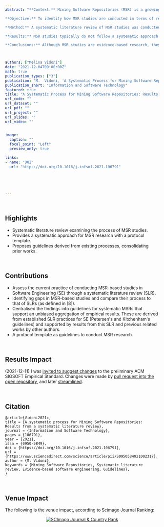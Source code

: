```yaml
---
abstract: "**Context:** Mining Software Repositories (MSR) is a growing area of Software Engineering (SE) research. Since their emergence in 2004, many investigations have analysed different aspects of these studies. However, there are no guidelines on how to conduct systematic MSR studies. There is a need to evaluate how MSR research is approached to provide a framework to do so systematically.<br />

**Objective:** To identify how MSR studies are conducted in terms of repository selection and data extraction. To uncover potential for improvement in directing systematic research and providing guidelines to do so.<br />

**Method:** A systematic literature review of MSR studies was conducted following the guidelines and template proposed by Mian et al. (which refines those provided by Kitchenham and Charters). These guidelines were extended and revised to provide a framework for systematic MSR studies.<br />

**Results:** MSR studies typically do not follow a systematic approach for repository selection, and many do not report selection or data extraction protocols. Furthermore, few manuscripts discuss threats to the study’s validity due to the selection or data extraction steps followed.<br />

**Conclusions:** Although MSR studies are evidence-based research, they seldom follow a systematic process. Hence, there is a need for guidelines on how to conduct systematic MSR studies. New guidelines and a template have been proposed, consolidating related studies in the MSR field and strategies for systematic literature reviews."



authors: ["Melina Vidoni"]
date: "2021-12-04T00:00:00Z"
math: true
publication_types: ["3"]
publication: "M.  Vidoni, 'A Systematic Process for Mining Software Repositories: Results from a Systematic Literature Review', _Information and Software Technology_, 2021. ISSN 0950-5849. DOI: 10.1016/j.infsof.2021.106791"
publication_short: "Information and Software Technology"
featured: true
title: "A Systematic Process for Mining Software Repositories: Results from a Systematic Literature Review"
url_code: ""
url_dataset: ""
url_pdf: ""
url_project: ""
url_slides: ""
url_video: ""

 
image:
  caption: ""
  focal_point: "Left"
  preview_only: true

links:
- name: "DOI"
  url: "https://doi.org/10.1016/j.infsof.2021.106791"
  
  

  

---
```


<br />

## Highlights

- Systematic literature review examining the process of MSR studies.
- Provides a systematic approach for MSR research with a protocol template.
- Proposes guidelines derived from existing processes, consolidating prior works.



<br />

## Contributions

- Assess the current practice of conducting MSR-based studies in Software Engineering (SE) through a systematic literature review (SLR).
- Identifying gaps in MSR-based studies and compare their process to that of SLRs (as defined in [8]).
- Centralised the findings into guidelines for systematic MSRs that support an unbiased aggregation of empirical results. These are derived from established SLR practices for SE (Petersen's and Kitchenham's guidelines) and supported by results from this SLR and previous related works by other authors.
- A protocol template as guidelines to conduct MSR research.


<br />


## Results Impact

(2021-12-11) I was [invited to suggest changes](https://twitter.com/ProfPaulRalph/status/1468937355906138112?s=20) to the preliminary ACM SIGSOFT Empirical Standard. Changes were made by [pull request into the open repository](https://github.com/acmsigsoft/EmpiricalStandards/pull/58), and later [streamlined](https://github.com/acmsigsoft/EmpiricalStandards/commit/8c65057255a464f468fe178faa96b7806921ae8a#diff-e070844e775dffb5daa20bd1ad036dbe5f2c4bd171c5515ca02cccc010c9134f).






<br />


## Citation
```
@article{Vidoni2021c,
title = {A systematic process for Mining Software Repositories: Results from a systematic literature review},
journal = {Information and Software Technology},
pages = {106791},
year = {2021},
issn = {0950-5849},
doi = {https://doi.org/10.1016/j.infsof.2021.106791},
url = {https://www.sciencedirect.com/science/article/pii/S0950584921002317},
author = {M. Vidoni},
keywords = {Mining Software Repositories, Systematic literature review, Evidence-based software engineering, Guidelines},
}
```


<br />

## Venue Impact

The following is the venue impact, according to Scimago Journal Ranking:

<div align="center"><a href="https://www.scimagojr.com/journalsearch.php?q=18732&amp;tip=sid&amp;exact=no" title="SCImago Journal &amp; Country Rank"><img border="0" src="https://www.scimagojr.com/journal_img.php?id=18732" alt="SCImago Journal &amp; Country Rank"  /></a></div>
